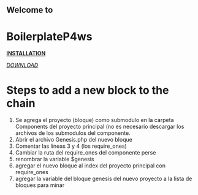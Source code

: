 <h2>Welcome to </h2>

# BoilerplateP4ws

<p><strong><a href="https://www.youtube.com/watch?v=d1gVaYxyoWE">INSTALLATION</a></strong></p>

<p><em><a href="https://ramigglez.com/">DOWNLOAD</a></em></p>

<h1>Steps to add a new block to the chain</h1>

<ol>
    <li>Se agrega el proyecto (bloque) como submodulo en la carpeta Components del proyecto principal (no es necesario descargar los archivos 
    de los submodulos del componente.</li>
    <li>Abrir el archivo Genesis.php del nuevo bloque</li>
    <li>Comentar las lineas 3 y 4 (los require_ones)</li>
    <li>Cambiar la ruta del require_ones del componente perse</li>
    <li>renombrar la variable $genesis</li>
    <li>agregar el nuevo bloque al index del proyecto principal con require_ones</li>
    <li>agregar la variable del bloque genesis del nuevo proyecto a la lista de bloques para minar</li>
</ol>
